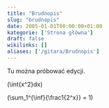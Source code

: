 ```yaml
---
title: "Brudnopis"
slug: "brudnopis"
date: 2005-01-01T00:00:00+01:00
kategorie: ['Strona główna']
draft: false
wikilinks: []
aliases: ['/gitara/Brudnopis']
---
```

Tu można próbować edycji.

\(\int{x^2}dx\)

\(\sum_1^{\inf}{\frac1{2^x}} = 1\)

